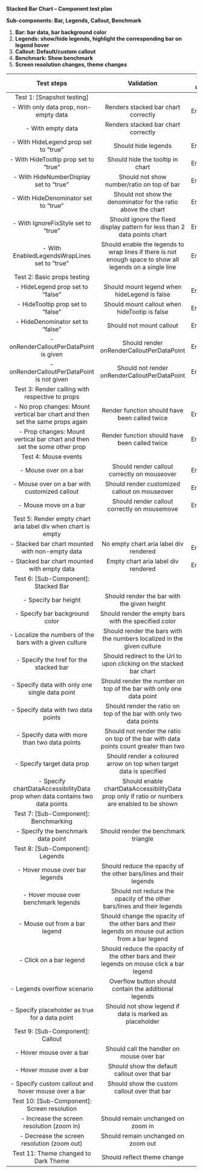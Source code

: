 **Stacked Bar Chart – Component test plan**

**Sub-components: Bar, Legends, Callout, Benchmark**

1. **Bar: bar data, bar background color**
1. **Legends: show/hide legends, highlight the corresponding bar on legend hover**
1. **Callout: Default/custom callout**
1. **Benchmark: Show benchmark**
1. **Screen resolution changes, theme changes**

|                                **Test steps**                                 |                                              **Validation**                                               | **Tool used** |
| :---------------------------------------------------------------------------: | :-------------------------------------------------------------------------------------------------------: | :-----------: |
|                          Test 1: [Snapshot testing]                           |                                                                                                           |               |
|                     - With only data prop, non-empty data                     |                                    Renders stacked bar chart correctly                                    |    Enzyme     |
|                               - With empty data                               |                                    Renders stacked bar chart correctly                                    |      RTL      |
|                     - With HideLegend prop set to “true”                      |                                            Should hide legends                                            |    Enzyme     |
|                     - With HideTooltip prop set to “true”                     |                                     Should hide the tooltip in chart                                      |    Enzyme     |
|                    - With HideNumberDisplay set to “true”                     |                                Should not show number/ratio on top of bar                                 |    Enzyme     |
|                     - With HideDenominator set to “true”                      |                       Should not show the denominator for the ratio above the chart                       |    Enzyme     |
|                      - With IgnoreFixStyle set to “true”                      |                 Should ignore the fixed display pattern for less than 2 data points chart                 |    Enzyme     |
|                 - With EnabledLegendsWrapLines set to “true”                  | Should enable the legends to wrap lines if there is not enough space to show all legends on a single line |    Enzyme     |
|                          Test 2: Basic props testing                          |                                                                                                           |               |
|                       - HideLegend prop set to “false”                        |                               Should mount legend when hideLegend is false                                |    Enzyme     |
|                       - HideTooltip prop set to “false”                       |                               Should mount callout when hideTootip is false                               |    Enzyme     |
|                       - HideDenominator set to “false”                        |                                         Should not mount callout                                          |    Enzyme     |
|                    - onRenderCalloutPerDataPoint is given                     |                                 Should render onRenderCalloutPerDataPoint                                 |    Enzyme     |
|                  - onRenderCalloutPerDataPoint is not given                   |                               Should not render onRenderCalloutPerDataPoint                               |    Enzyme     |
|                Test 3: Render calling with respective to props                |                                                                                                           |               |
| - No prop changes: Mount vertical bar chart and then set the same props again |                               Render function should have been called twice                               |    Enzyme     |
|   - Prop changes: Mount vertical bar chart and then set the some other prop   |                               Render function should have been called twice                               |    Enzyme     |
|                             Test 4: Mouse events                              |                                                                                                           |               |
|                             - Mouse over on a bar                             |                               Should render callout correctly on mouseover                                |    Enzyme     |
|                 - Mouse over on a bar with customized callout                 |                               Should render customized callout on mouseover                               |    Enzyme     |
|                             - Mouse move on a bar                             |                               Should render callout correctly on mousemove                                |    Enzyme     |
|         Test 5: Render empty chart aria label div when chart is empty         |                                                                                                           |               |
|                - Stacked bar chart mounted with non-empty data                |                                  No empty chart aria label div rendered                                   |    Enzyme     |
|                  - Stacked bar chart mounted with empty data                  |                                    Empty chart aria label div rendered                                    |    Enzyme     |
|                     Test 6: [Sub-Component]: Stacked Bar                      |                                                                                                           |               |
|                             - Specify bar height                              |                                Should render the bar with the given height                                |      RTL      |
|                        - Specify bar background color                         |                           Should render the empty bars with the specified color                           |      RTL      |
|            - Localize the numbers of the bars with a given culture            |                  Should render the bars with the numbers localized in the given culture                   |      E2E      |
|                    - Specify the href for the stacked bar                     |                   Should redirect to the Url to upon clicking on the stacked bar chart                    |      E2E      |
|                - Specify data with only one single data point                 |                    Should render the number on top of the bar with only one data point                    |      RTL      |
|                      - Specify data with two data points                      |                    Should render the ratio on top of the bar with only two data points                    |      RTL      |
|                 - Specify data with more than two data points                 |           Should not render the ratio on top of the bar with data points count greater than two           |      RTL      |
|                          - Specify target data prop                           |                    Should render a coloured arrow on top when target data is specified                    |      RTL      |
| - Specify chartDataAccessibilityData prop when data contains two data points  |      Should enable chartDataAccessibilityData prop only if ratio or numbers are enabled to be shown       |      RTL      |
|                     Test 7: [Sub-Component]: Benchmarking                     |                                                                                                           |               |
|                      - Specify the benchmark data point                       |                                   Should render the benchmark triangle                                    |      RTL      |
|                       Test 8: [Sub-Component]: Legends                        |                                                                                                           |               |
|                        - Hover mouse over bar legends                         |                    Should reduce the opacity of the other bars/lines and their legends                    |      RTL      |
|                     - Hover mouse over benchmark legends                      |                  Should not reduce the opacity of the other bars/lines and their legends                  |      RTL      |
|                         - Mouse out from a bar legend                         |    Should change the opacity of the other bars and their legends on mouse out action from a bar legend    |      RTL      |
|                            - Click on a bar legend                            |         Should reduce the opacity of the other bars and their legends on mouse click a bar legend         |      RTL      |
|                          - Legends overflow scenario                          |                           Overflow button should contain the additional legends                           |      E2E      |
|                - Specify placeholder as true for a data point                 |                          Should not show legend if data is marked as placeholder                          |      RTL      |
|                       Test 9: [Sub-Component]: Callout                        |                                                                                                           |               |
|                           - Hover mouse over a bar                            |                                 Should call the handler on mouse over bar                                 |      RTL      |
|                           - Hover mouse over a bar                            |                               Should show the default callout over that bar                               |      RTL      |
|              - Specify custom callout and hover mouse over a bar              |                               Should show the custom callout over that bar                                |      RTL      |
|                  Test 10: [Sub-Component]: Screen resolution                  |                                                                                                           |               |
|                  - Increase the screen resolution (zoom in)                   |                                    Should remain unchanged on zoom in                                     |      RTL      |
|                  - Decrease the screen resolution (zoom out)                  |                                    Should remain unchanged on zoom out                                    |      RTL      |
|                     Test 11: Theme changed to Dark Theme                      |                                        Should reflect theme change                                        |      RTL      |
